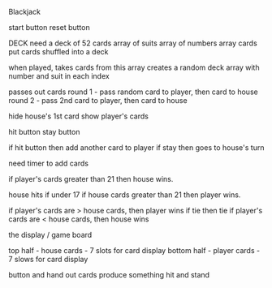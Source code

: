 Blackjack


start button
reset button

DECK
need a deck of 52 cards
    array of suits
    array of numbers
    array cards
    put cards shuffled into a deck




when played, takes cards from this array
creates a random deck array with number and suit in each index


passes out cards
    round 1 - pass random card to player, then card to house
    round 2 - pass 2nd card to player, then card to house

hide house's 1st card
show player's cards

hit button
stay button

if hit button then add another card to player
if stay then goes to house's turn

need timer to add cards

if player's cards greater than 21 then house wins.


house hits if under 17
if house cards greater than 21 then player wins.

if player's cards are > house cards, then player wins
if tie then tie
if player's cards are < house cards, then house wins



the display / game board

top half - house cards - 7 slots for card display
bottom half - player cards - 7 slows for card display



button and hand out cards
produce something
hit and stand
